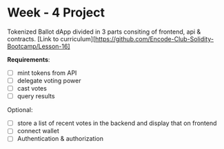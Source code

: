 # Week - 4 Project

Tokenized Ballot dApp divided in 3 parts consiting of frontend, api & contracts. [Link to curriculum][https://github.com/Encode-Club-Solidity-Bootcamp/Lesson-16]

**Requirements**:

- [ ] mint tokens from API
- [ ] delegate voting power
- [ ] cast votes
- [ ] query results

Optional:

- [ ] store a list of recent votes in the backend and display that on frontend
- [ ] connect wallet
- [ ] Authentication & authorization
